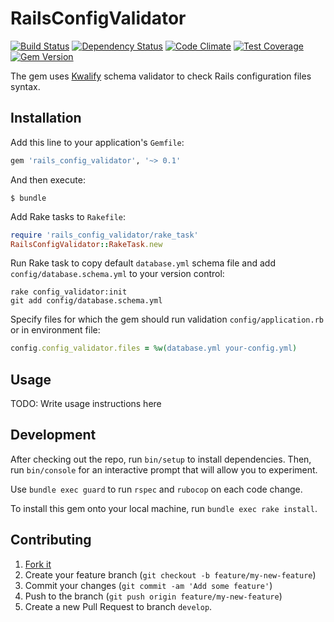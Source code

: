 # RailsConfigValidator

[![Build Status](https://travis-ci.org/u2i/rails_config_validator.svg)](https://travis-ci.org/u2i/rails_config_validator)
[![Dependency Status](https://gemnasium.com/u2i/rails_config_validator.svg)](https://gemnasium.com/u2i/rails_config_validator)
[![Code Climate](https://codeclimate.com/github/u2i/rails_config_validator/badges/gpa.svg)](https://codeclimate.com/github/u2i/rails_config_validator)
[![Test Coverage](https://codeclimate.com/github/u2i/rails_config_validator/badges/coverage.svg)](https://codeclimate.com/github/u2i/rails_config_validator/coverage)
[![Gem Version](https://badge.fury.io/rb/rails_config_validator.svg)](http://badge.fury.io/rb/rails_config_validator)

The gem uses [Kwalify](http://www.kuwata-lab.com/kwalify/) schema validator to check Rails configuration files syntax.

## Installation

Add this line to your application's `Gemfile`:

```ruby
gem 'rails_config_validator', '~> 0.1'
```

And then execute:

    $ bundle

Add Rake tasks to `Rakefile`:

```ruby
require 'rails_config_validator/rake_task'
RailsConfigValidator::RakeTask.new
```

Run Rake task to copy default `database.yml` schema file and add `config/database.schema.yml` to your version control:

    rake config_validator:init
    git add config/database.schema.yml

Specify files for which the gem should run validation `config/application.rb` or in environment file:

```ruby
config.config_validator.files = %w(database.yml your-config.yml)
```

## Usage

TODO: Write usage instructions here

## Development

After checking out the repo, run `bin/setup` to install dependencies.
Then, run `bin/console` for an interactive prompt that will allow you to experiment.

Use `bundle exec guard` to run `rspec` and `rubocop` on each code change.

To install this gem onto your local machine, run `bundle exec rake install`.

## Contributing

1. [Fork it](https://github.com/u2i/rails_config_validator/fork)
2. Create your feature branch (`git checkout -b feature/my-new-feature`)
3. Commit your changes (`git commit -am 'Add some feature'`)
4. Push to the branch (`git push origin feature/my-new-feature`)
5. Create a new Pull Request to branch `develop`.
